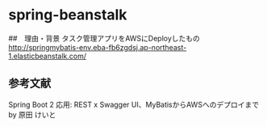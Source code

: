 # spring-beanstalk
##　理由・背景
タスク管理アプリをAWSにDeployしたもの  
http://springmybatis-env.eba-fb6zgdsj.ap-northeast-1.elasticbeanstalk.com/


## 参考文献  
Spring Boot 2 応用: REST x Swagger UI、MyBatisからAWSへのデプロイまで  
by 原田 けいと


